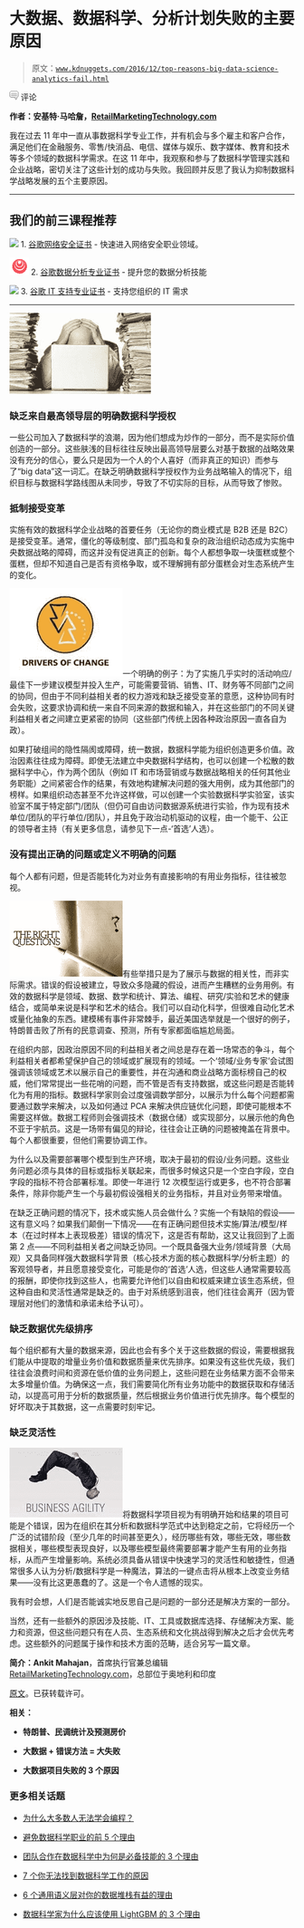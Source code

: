 # 大数据、数据科学、分析计划失败的主要原因

> 原文：[`www.kdnuggets.com/2016/12/top-reasons-big-data-science-analytics-fail.html`](https://www.kdnuggets.com/2016/12/top-reasons-big-data-science-analytics-fail.html)

![c](img/3d9c022da2d331bb56691a9617b91b90.png) 评论

**作者：安基特·马哈詹，[RetailMarketingTechnology.com](https://retailmarketingtechnology.com/)**

我在过去 11 年中一直从事数据科学专业工作，并有机会与多个雇主和客户合作，满足他们在金融服务、零售/快消品、电信、媒体与娱乐、数字媒体、教育和技术等多个领域的数据科学需求。在这 11 年中，我观察和参与了数据科学管理实践和企业战略，密切关注了这些计划的成功与失败。我回顾并反思了我认为抑制数据科学战略发展的五个主要原因。

* * *

## 我们的前三课程推荐

![](img/0244c01ba9267c002ef39d4907e0b8fb.png) 1\. [谷歌网络安全证书](https://www.kdnuggets.com/google-cybersecurity) - 快速进入网络安全职业领域。

![](img/e225c49c3c91745821c8c0368bf04711.png) 2\. [谷歌数据分析专业证书](https://www.kdnuggets.com/google-data-analytics) - 提升您的数据分析技能

![](img/0244c01ba9267c002ef39d4907e0b8fb.png) 3\. [谷歌 IT 支持专业证书](https://www.kdnuggets.com/google-itsupport) - 支持您组织的 IT 需求

* * *

![analytics-failure](img/e7aca415bc0be909e415f6f678f07304.png)

### **缺乏来自最高领导层的明确数据科学授权**

一些公司加入了数据科学的浪潮，因为他们想成为炒作的一部分，而不是实际价值创造的一部分。这些肤浅的目标往往反映出最高领导层要么对基于数据的战略效果没有充分的信心，要么只是因为一个人的个人喜好（而非真正的知识）而参与了“big data”这一词汇。在缺乏明确数据科学授权作为业务战略输入的情况下，组织目标与数据科学路线图从未同步，导致了不切实际的目标，从而导致了惨败。

### **抵制接受变革**

实施有效的数据科学企业战略的首要任务（无论你的商业模式是 B2B 还是 B2C）是接受变革。通常，僵化的等级制度、部门孤岛和复杂的政治组织动态成为实施中央数据战略的障碍，而这并没有促进真正的创新。每个人都想争取一块蛋糕或整个蛋糕，但却不知道自己是否有资格争取，或不理解拥有部分蛋糕会对生态系统产生的变化。

![变革驱动因素](img/03d5e2af8483f6f90291af23688bc958.png)一个明确的例子：为了实施几乎实时的活动响应/最佳下一步建议模型并投入生产，可能需要营销、销售、IT、财务等不同部门之间的协同，但由于不同利益相关者的权力游戏和缺乏接受变革的意愿，这种协同有时会失败，这要求协调和统一来自不同来源的数据和输入，并在这些部门的不同关键利益相关者之间建立更紧密的协同（这些部门传统上因各种政治原因一直各自为政）。

如果打破组间的隐性隔阂或障碍，统一数据，数据科学能为组织创造更多价值。政治因素往往成为障碍。即使无法建立中央数据科学结构，也可以创建一个松散的数据科学中心，作为两个团队（例如 IT 和市场营销或与数据战略相关的任何其他业务职能）之间紧密合作的结果，有效地构建解决问题的强大用例，成为其他部门的榜样。如果组织动态甚至不允许这样做，可以创建一个实验数据科学实验室，该实验室不属于特定部门/团队（但仍可自由访问数据源系统进行实验，作为现有技术单位/团队的平行单位/团队），并且免于政治动机驱动的议程，由一个能干、公正的领导者主持（有关更多信息，请参见下一点-‘首选’人选）。

### **没有提出正确的问题或定义不明确的问题**

每个人都有问题，但是否能转化为对业务有直接影响的有用业务指标，往往被忽视。

![asking-the-right-questions](img/b638b4bab269b10a2c118b6fac334c16.png)有些举措只是为了展示与数据的相关性，而非实际需求。错误的假设被建立，导致众多隐藏的假设，进而产生糟糕的业务用例。有效的数据科学是领域、数据、数学和统计、算法、编程、研究/实验和艺术的健康结合，或简单来说是科学和艺术的结合。我们可以自动化科学，但很难自动化艺术或量化抽象的东西。建模稀有事件非常棘手，最近美国选举就是一个很好的例子，特朗普击败了所有的民意调查、预测，所有专家都面临尴尬局面。

在组织内部，因政治原因不同的利益相关者之间总是存在着一场常态的争斗，每个利益相关者都希望保护自己的领域或扩展现有的领域。一个‘领域/业务专家’会试图强调该领域或艺术以展示自己的重要性，并在沟通和商业战略方面标榜自己的权威，他们常常提出一些花哨的问题，而不管是否有支持数据，或这些问题是否能转化为有用的指标。数据科学家则会过度强调数学部分，以展示为什么每个问题都需要通过数学来解决，以及如何通过 PCA 来解决供应链优化问题，即使可能根本不需要这样做。数据工程师则会强调技术（数据仓储）或实现部分，以展示他的角色不亚于宇航员。这是一场带有偏见的辩论，往往会让正确的问题被掩盖在背景中。每个人都很重要，但他们需要协调工作。

为什么以及需要部署哪个模型到生产环境，取决于最初的假设/业务问题。这些业务问题必须与具体的目标或指标关联起来，而很多时候这只是一个空白字段，空白字段的指标不符合部署标准。即使一年进行 12 次模型运行或更多，也不符合部署条件，除非你能产生一个与最初假设强相关的业务指标，并且对业务带来增值。

在缺乏正确问题的情况下，技术或实施人员会做什么？实施一个有缺陷的假设——这有意义吗？如果我们颠倒一下情况——在有正确问题但技术实施/算法/模型/样本（在过时样本上表现极差）错误的情况下，这是否有帮助，这又让我回到了上面第 2 点——不同利益相关者之间缺乏协同。一个既具备强大业务/领域背景（大局观）又具备同样强大数据科学背景（核心技术方面的核心数据科学/分析主题）的客观领导者，并且愿意接受变化，可能是你的‘首选’人选，但这些人通常需要较高的报酬，即使你找到这些人，也需要允许他们以自由和权威来建立该生态系统，但这种自由和灵活性通常是缺乏的。由于对系统感到沮丧，他们往往会离开（因为管理层对他们的激情和承诺未给予认可）。

### **缺乏数据优先级排序**

每个组织都有大量的数据来源，因此也会有多个关于这些数据的假设，需要根据我们能从中提取的增量业务价值和数据质量来优先排序。如果没有这些优先级，我们往往会浪费时间和资源在低价值的业务问题上，这些问题在业务结果方面不会带来太多增量价值。为确保这一点，我们需要简化所有业务功能中的数据获取和存储活动，以提高可用于分析的数据质量，然后根据业务价值进行优先排序。每个模型的好坏取决于其数据，这一点需要时刻牢记。

### **缺乏灵活性**

![business-agility](img/a90291cf300dd4bfb10b6b11c9c5e3d5.png)将数据科学项目视为有明确开始和结果的项目可能是个错误，因为在组织在其分析和数据科学范式中达到稳定之前，它将经历一个广泛的试错阶段（至少几年的时间甚至更久），经历哪些有效，哪些无效，哪些数据相关，哪些模型表现良好，以及哪些模型最终需要部署才能产生有用的业务指标，从而产生增量影响。系统必须具备从错误中快速学习的灵活性和敏捷性，但通常很多人认为分析/数据科学是一种魔法，算法的一键点击将从根本上改变业务结果——没有比这更愚蠢的了。这是一个令人遗憾的现实。

我有时会想，人们是否能诚实地反思自己是问题的一部分还是解决方案的一部分。

当然，还有一些额外的原因涉及技能、IT、工具或数据库选择、存储解决方案、能力和资源，但这些问题只有在人员、生态系统和文化挑战得到解决之后才会优先考虑。这些额外的问题属于操作和技术方面的范畴，适合另写一篇文章。

**简介：Ankit Mahajan**，首席执行官兼总编辑 [RetailMarketingTechnology.com](https://retailmarketingtechnology.com/)，总部位于奥地利和印度

[原文](https://retailmarketingtechnology.com/2022/03/10/why-do-data-science-big-data-analytics-initiatives-fail/)。已获转载许可。

**相关：**

+   **特朗普、民调统计及预测房价**

+   **大数据 + 错误方法 = 大失败**

+   **大数据项目失败的 3 个原因**

### 更多相关话题

+   [为什么大多数人无法学会编程？](https://www.kdnuggets.com/2022/03/people-fail-learn-programming.html)

+   [避免数据科学职业的前 5 个理由](https://www.kdnuggets.com/2022/04/top-5-reasons-avoid-data-science-career.html)

+   [团队合作在数据科学中为何是必备技能的 3 个理由](https://www.kdnuggets.com/2022/05/3-reasons-teamwork-essential-skill-data-science.html)

+   [7 个你无法找到数据科学工作的原因](https://www.kdnuggets.com/7-reasons-why-youre-struggling-to-land-a-data-science-job)

+   [6 个通用语义层对你的数据堆栈有益的理由](https://www.kdnuggets.com/2024/01/cube-6-reasons-why-a-universal-semantic-layer-is-beneficial)

+   [数据科学家为什么应该使用 LightGBM 的 3 个理由](https://www.kdnuggets.com/2022/01/data-scientists-reasons-lightgbm.html)
